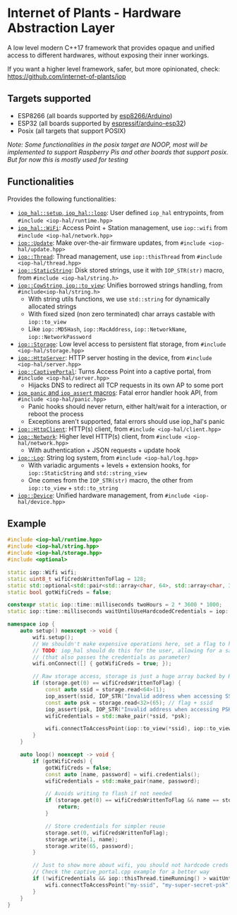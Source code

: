 # Internet of Plants - Hardware Abstraction Layer

A low level modern C++17 framework that provides opaque and unified access to different hardwares, without exposing their inner workings.

If you want a higher level framework, safer, but more opinionated, check: https://github.com/internet-of-plants/iop

## Targets supported

- ESP8266 (all boards supported by [esp8266/Arduino](https://github.com/esp8266/Arduino))
- ESP32 (all boards supported by [espressif/arduino-esp32](https://github.com/espressif/arduino-esp32/))
- Posix (all targets that support POSIX)

*Note: Some functionalities in the posix target are NOOP, most will be implemented to support Raspberry Pis and other boards that support posix. But for now this is mostly used for testing*

## Functionalities

Provides the following functionalities:
- [`iop_hal::setup`, `iop_hal::loop`](https://github.com/internet-of-plants/iop-hal/blob/main/include/iop-hal/runtime.hpp): User defined `iop_hal` entrypoints, from `#include <iop-hal/runtime.hpp>`
- [`iop_hal::WiFi`](https://github.com/internet-of-plants/iop-hal/blob/main/include/iop-hal/wifi.hpp): Access Point + Station management, use `iop::wifi` from `#include <iop-hal/network.hpp>`
- [`iop::Update`](https://github.com/internet-of-plants/iop-hal/blob/main/include/iop-hal/update.hpp): Make over-the-air firmware updates, from `#include <iop-hal/update.hpp>`
- [`iop::Thread`](https://github.com/internet-of-plants/iop-hal/blob/main/include/iop-hal/thread.hpp): Thread management, use `iop::thisThread` from `#include <iop-hal/thread.hpp>`
- [`iop::StaticString`](https://github.com/internet-of-plants/iop-hal/blob/main/include/iop-hal/string.hpp): Disk stored strings, use it with `IOP_STR(str)` macro, from `#include <iop-hal/string.h>`
- [`iop::CowString`, `iop::to_view`](https://github.com/internet-of-plants/iop-hal/blob/main/include/iop-hal/string.hpp): Unifies borrowed strings handling, from `#include<iop-hal/string.h>`
  - With string utils functions, we use `std::string` for dynamically allocated strings
  - With fixed sized (non zero terminated) char arrays castable with `iop::to_view`
  - Like `iop::MD5Hash`, `iop::MacAddress`, `iop::NetworkName`, `iop::NetworkPassword`
- [`iop::Storage`](https://github.com/internet-of-plants/iop-hal/blob/main/include/iop-hal/storage.hpp): Low level access to persistent flat storage, from `#include <iop-hal/storage.hpp>`
- [`iop::HttpServer`](https://github.com/internet-of-plants/iop-hal/blob/main/include/iop-hal/server.hpp): HTTP server hosting in the device, from `#include <iop-hal/server.hpp>`
- [`iop::CaptivePortal`](https://github.com/internet-of-plants/iop-hal/blob/main/include/iop-hal/server.hpp): Turns Access Point into a captive portal, from `#include <iop-hal/server.hpp>`
  - Hijacks DNS to redirect all TCP requests in its own AP to some port
- [`iop_panic` and `iop_assert` macros](https://github.com/internet-of-plants/iop-hal/blob/main/include/iop-hal/panic.hpp): Fatal error handler hook API, from `#include <iop-hal/panic.hpp>`
  - Panic hooks should never return, either halt/wait for a interaction, or reboot the process
  - Exceptions aren't supported, fatal errors should use iop_hal's panic
- [`iop::HttpClient`](https://github.com/internet-of-plants/iop-hal/blob/main/include/iop-hal/client.hpp): HTTP(s) client, from `#include <iop-hal/client.hpp>`
- [`iop::Network`](https://github.com/internet-of-plants/iop-hal/blob/main/include/iop-hal/network.hpp): Higher level HTTP(s) client, from `#include <iop-hal/network.hpp>`
  -  With authentication + JSON requests + update hook
- [`iop::Log`](https://github.com/internet-of-plants/iop-hal/blob/main/include/iop-hal/client.hpp): String log system, from `#include <iop-hal/log.hpp>`
  - With variadic arguments + levels + extension hooks, for `iop::StaticString` and `std::string_view`
  - One comes from the `IOP_STR(str)` macro, the other from `iop::to_view` + `std::to_string`
- [`iop::Device`](https://github.com/internet-of-plants/iop-hal/blob/main/include/iop-hal/device.hpp): Unified hardware management, from `#include <iop-hal/device.hpp>`

## Example

```cpp
#include <iop-hal/runtime.hpp>
#include <iop-hal/string.hpp>
#include <iop-hal/storage.hpp>
#include <optional>

static iop::Wifi wifi;
static uint8_t wifiCredsWrittenToFlag = 128;
static std::optional<std::pair<std::array<char, 64>, std::array<char, 32>>> wifiCredentials;
static bool gotWifiCreds = false;

constexpr static iop::time::milliseconds twoHours = 2 * 3600 * 1000;
static iop::time::milliseconds waitUntilUseHardcodedCredentials = iop::thisThread.timeRunning() + twoHours;

namespace iop {
    auto setup() noexcept -> void {
        wifi.setup();
        // We shouldn't make expensive operations here, set a flag to handle later
        // TODO: iop_hal should do this for the user, allowing for a safer Wifi::onConnect
        // (that also passes the credentials as parameter)
        wifi.onConnect([] { gotWifiCreds = true; });

        // Raw storage access, storage is just a huge array backed by HDD/SSD/Flash, not RAM
        if (storage.get(0) == wifiCredsWrittenToFlag) {
            const auto ssid = storage.read<64>(1);
            iop_assert(ssid, IOP_STR("Invalid address when accessing SSID from storage"));
            const auto psk = storage.read<32>(65); // flag + ssid
            iop_assert(psk, IOP_STR("Invalid address when accessing PSK from storage"));
            wifiCredentials = std::make_pair(*ssid, *psk);

            wifi.connectToAccessPoint(iop::to_view(*ssid), iop::to_view(*psk));
        }
    }

    auto loop() noexcept -> void {
        if (gotWifiCreds) {
            gotWifiCreds = false;
            const auto [name, password] = wifi.credentials();
            wifiCredentials = std::make_pair(name, password);

            // Avoids writing to flash if not needed
            if (storage.get(0) == wifiCredsWrittenToFlag && name == storage.read<64>(1) && password == storage.read<32>(65)) {
                return;
            }

            // Store credentials for simpler reuse
            storage.set(0, wifiCredsWrittenToFlag);
            storage.write(1, name);
            storage.write(65, password);
        }

        // Just to show more about wifi, you should not hardcode creds
        // Check the captive_portal.cpp example for a better way
        if (!wifiCredentials && iop::thisThread.timeRunning() > waitUntilUseHardcodedCredetials) {
            wifi.connectToAccessPoint("my-ssid", "my-super-secret-psk");
        }
    }
}
```